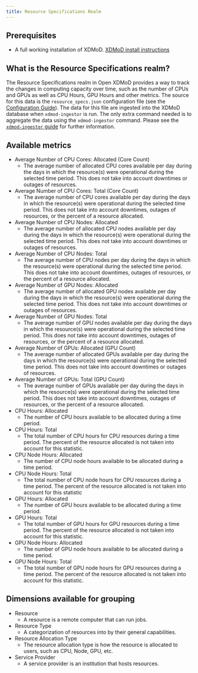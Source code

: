 ```yaml
---
title: Resource Specifications Realm
---
```


## Prerequisites
- A full working installation of XDMoD. [XDMoD install instructions](install.html)

## What is the Resource Specifications realm?
The Resource Specifications realm in Open XDMoD provides a way to track the changes in computing capacity over time, such as the number of CPUs and GPUs as well as CPU Hours, GPU Hours and other metrics. The source for this data is the `resource_specs.json` configuration file (see the [Configuration Guide](configuration.md)). The data
for this file are ingested into the XDMoD database when `xdmod-ingestor` is run. The only extra command needed is to aggregate the data using the `xdmod-ingestor` command. Please see the [`xdmod-ingestor` guide](ingestor.md) for further information.

## Available metrics
- Average Number of CPU Cores: Allocated (Core Count)
  - The average number of allocated CPU cores available per day during the days in which the resource(s) were operational during the selected time period. This does not take into account downtimes or outages of resources.
- Average Number of CPU Cores: Total (Core Count)
  - The average number of CPU cores available per day during the days in which the resource(s) were operational during the selected time period. This does not take into account downtimes, outages of resources, or the percent of a resource allocated.
- Average Number of CPU Nodes: Allocated
  - The average number of allocated CPU nodes available per day during the days in which the resource(s) were operational during the selected time period. This does not take into account downtimes or outages of resources.
- Average Number of CPU Nodes: Total
  - The average number of CPU nodes per day during the days in which the resource(s) were operational during the selected time period. This does not take into account downtimes, outages of resources, or the percent of a resource allocated.
- Average Number of GPU Nodes: Allocated
  - The average number of allocated GPU nodes available per day during the days in which the resource(s) were operational during the selected time period. This does not take into account downtimes or outages of resources.
- Average Number of GPU Nodes: Total
  - The average number of GPU nodes available per day during the days in which the resource(s) were operational during the selected time period. This does not take into account downtimes, outages of resources, or the percent of a resource allocated.
- Average Number of GPUs: Allocated (GPU Count)
  - The average number of allocated GPUs available per day during the days in which the resource(s) were operational during the selected time period. This does not take into account downtimes or outages of resources.
- Average Number of GPUs: Total (GPU Count)
  - The average number of GPUs available per day during the days in which the resource(s) were operational during the selected time period. This does not take into account downtimes, outages of resources, or the percent of a resource allocated.
- CPU Hours: Allocated
  - The number of CPU hours available to be allocated during a time period.
- CPU Hours: Total
  - The total number of CPU hours for CPU resources during a time period. The percent of the resource allocated is not taken into account for this statistic.
- CPU Node Hours: Allocated
  - The number of CPU node hours available to be allocated during a time period.
- CPU Node Hours: Total
  - The total number of CPU node hours for CPU resources during a time period. The percent of the resource allocated is not taken into account for this statistic
- GPU Hours: Allocated
  - The number of GPU hours available to be allocated during a time period.
- GPU Hours: Total
  - The total number of GPU hours for GPU resources during a time period. The percent of the resource allocated is not taken into account for this statistic.
- GPU Node Hours: Allocated
  - The number of GPU node hours available to be allocated during a time period.
- GPU Node Hours: Total
  - The total number of GPU node hours for GPU resources during a time period. The percent of the resource allocated is not taken into account for this statistic.

## Dimensions available for grouping
- Resource
  - A resource is a remote computer that can run jobs.
- Resource Type
  - A categorization of resources into by their general capabilities.
- Resource Allocation Type
  - The resource allocation type is how the resource is allocated to users, such as CPU, Node, GPU, etc.
- Service Provider
  - A service provider is an institution that hosts resources.

